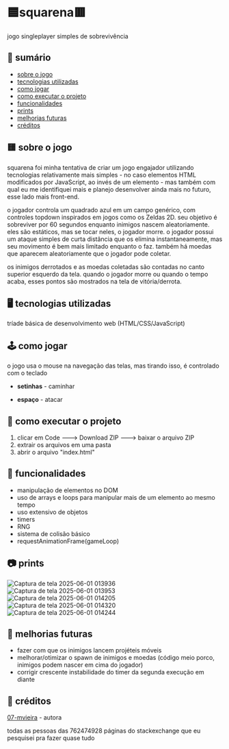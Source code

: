 # 🟦squarena🟥
jogo singleplayer simples de sobrevivência

## 🧾 sumário
- [sobre o jogo](#sobre)
- [tecnologias utilizadas](#tec)
- [como jogar](#controles)
- [como executar o projeto](#exe)
- [funcionalidades](#func)
- [prints](#prints)
- [melhorias futuras](#melhorias)
- [créditos](#creditos)

<a name="sobre"/>

## 🟨 sobre o jogo

squarena foi minha tentativa de criar um jogo engajador utilizando tecnologias relativamente mais simples - no caso elementos HTML modificados por JavaScript, ao invés de um elemento <canvas> - mas também com qual eu me identifiquei mais e planejo desenvolver ainda mais no futuro, esse lado mais front-end.

o jogador controla um quadrado azul em um campo genérico, com controles topdown inspirados em jogos como os Zeldas 2D. seu objetivo é sobreviver por 60 segundos enquanto inimigos nascem aleatoriamente. eles são estáticos, mas se tocar neles, o jogador morre. o jogador possui um ataque simples de curta distância que os elimina instantaneamente, mas seu movimento é bem mais limitado enquanto o faz. também há moedas que aparecem aleatoriamente que o jogador pode coletar.

os inimigos derrotados e as moedas coletadas são contadas no canto superior esquerdo da tela. quando o jogador morre ou quando o tempo acaba, esses pontos são mostrados na tela de vitória/derrota.

<a name="tec"/>

## 🖥️ tecnologias utilizadas

tríade básica de desenvolvimento web (HTML/CSS/JavaScript)

<a name="controles"/>

## 🕹️ como jogar

o jogo usa o mouse na navegação das telas, mas tirando isso, é controlado com o teclado

- **setinhas** - caminhar

- **espaço** - atacar

<a name="exe"/>

## 📁 como executar o projeto

1. clicar em Code ---> Download ZIP ---> baixar o arquivo ZIP
2. extrair os arquivos em uma pasta
3. abrir o arquivo "index.html"

<a name="func"/>

## 🚀 funcionalidades

- manipulação de elementos no DOM
- uso de arrays e loops para manipular mais de um elemento ao mesmo tempo
- uso extensivo de objetos
- timers
- RNG
- sistema de colisão básico
- requestAnimationFrame(gameLoop)

<a name="prints"/>

## 📷 prints

![Captura de tela 2025-06-01 013936](https://github.com/user-attachments/assets/8cdc7f7b-6b4c-402a-9b63-b9faca12786f)
![Captura de tela 2025-06-01 013953](https://github.com/user-attachments/assets/b0afd45b-7422-40e1-80c8-833df68b551d)
![Captura de tela 2025-06-01 014205](https://github.com/user-attachments/assets/53192b3e-77bf-4b06-a1c0-3cc9f5b7ad71)
![Captura de tela 2025-06-01 014320](https://github.com/user-attachments/assets/cdef4186-3e7b-4968-bab4-d814b37c3c51)
![Captura de tela 2025-06-01 014244](https://github.com/user-attachments/assets/d1d664a7-387b-4540-8de8-927e58f7b24b)

<a name="melhorias"/>

## 🚧 melhorias futuras

- fazer com que os inimigos lancem projéteis móveis
- melhorar/otimizar o spawn de inimigos e moedas (código meio porco, inimigos podem nascer em cima do jogador)
- corrigir crescente instabilidade do timer da segunda execução em diante

<a name="creditos"/>

## 👤 créditos

[07-mvieira](https://www.github.com/07-mvieira/) - autora

todas as pessoas das 762474928 páginas do stackexchange que eu pesquisei pra fazer quase tudo

